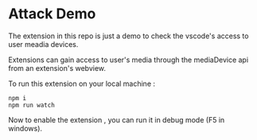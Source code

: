 # Attack Demo

The extension in this repo is just a demo to check the vscode's access to user meadia devices.

Extensions can gain access to user's media through the mediaDevice api from an extension's webview.

To run this extension on your local machine :

```
npm i
npm run watch
```

Now to enable the extension , you can run it in debug mode (F5 in windows).
